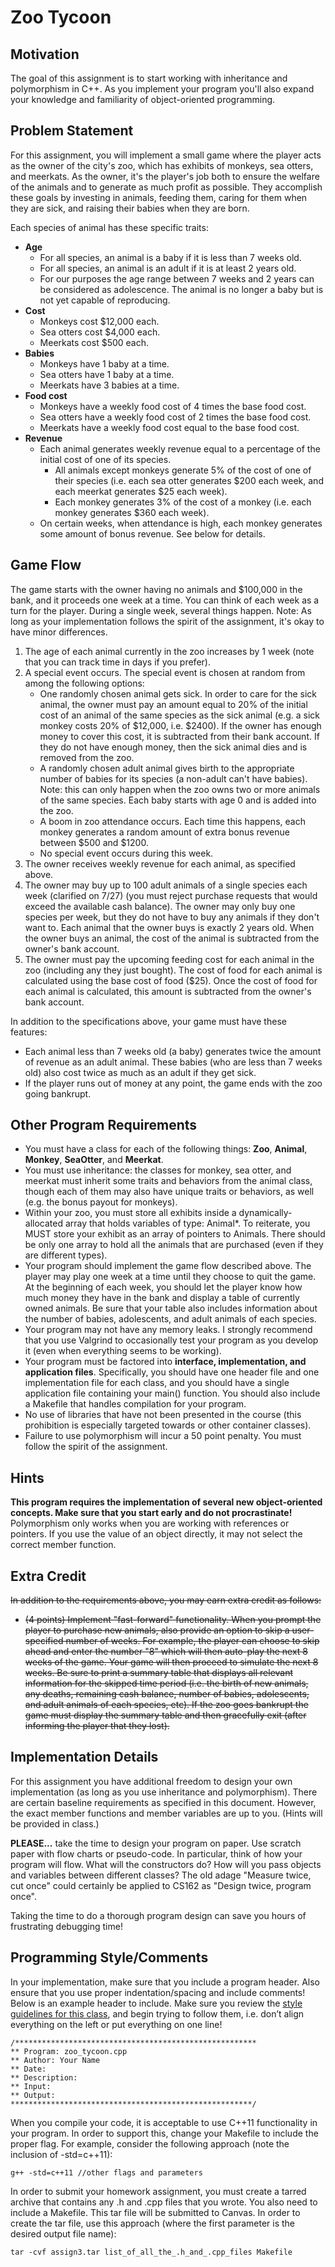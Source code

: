 # Zoo Tycoon
## Motivation
The goal of this assignment is to start working with inheritance and polymorphism in C++.  As you implement your program you'll also expand your knowledge and familiarity of object-oriented programming.

## Problem Statement
For this assignment, you will implement a small game where the player acts as the owner of the city's zoo, which has exhibits of monkeys, sea otters, and meerkats. As the owner, it's the player's job both to ensure the welfare of the animals and to generate as much profit as possible. They accomplish these goals by investing in animals, feeding them, caring for them when they are sick, and raising their babies when they are born.

Each species of animal has these specific traits:

- **Age**
  - For all species, an animal is a baby if it is less than 7 weeks old.
  - For all species, an animal is an adult if it is at least 2 years old.
  - For our purposes the age range between 7 weeks and 2 years can be considered as adolescence. The animal is no longer a baby but is not yet capable of reproducing.
- **Cost**
  - Monkeys cost $12,000 each.
  - Sea otters cost $4,000 each.
  - Meerkats cost $500 each.
- **Babies**
  - Monkeys have 1 baby at a time.
  - Sea otters have 1 baby at a time.
  - Meerkats have 3 babies at a time.
- **Food cost**
  - Monkeys have a weekly food cost of 4 times the base food cost.
  - Sea otters have a weekly food cost of 2 times the base food cost.
  - Meerkats have a weekly food cost equal to the base food cost.
- **Revenue**
  - Each animal generates weekly revenue equal to a percentage of the initial cost of one of its species.
    - All animals except monkeys generate 5% of the cost of one of their species (i.e. each sea otter generates $200 each week, and each meerkat generates $25 each week).
    - Each monkey generates 3% of the cost of a monkey (i.e. each monkey generates $360 each week).
  - On certain weeks, when attendance is high, each monkey generates some amount of bonus revenue. See below for details.

## Game Flow
The game starts with the owner having no animals and $100,000 in the bank, and it proceeds one week at a time. You can think of each week as a turn for the player. During a single week, several things happen. Note: As long as your implementation follows the spirit of the assignment, it's okay to have minor differences.

1. The age of each animal currently in the zoo increases by 1 week (note that you can track time in days if you prefer).
2. A special event occurs. The special event is chosen at random from among the following options:
    - One randomly chosen animal gets sick. In order to care for the sick animal, the owner must pay an amount equal to 20% of the initial cost of an animal of the same species as the sick animal (e.g. a sick monkey costs 20% of $12,000, i.e. $2400). If the owner has enough money to cover this cost, it is subtracted from their bank account. If they do not have enough money, then the sick animal dies and is removed from the zoo.
    - A randomly chosen adult animal gives birth to the appropriate number of babies for its species (a non-adult can't have babies). Note: this can only happen when the zoo owns two or more animals of the same species. Each baby starts with age 0 and is added into the zoo.
    - A boom in zoo attendance occurs. Each time this happens, each monkey generates a random amount of extra bonus revenue between $500 and $1200.
    - No special event occurs during this week.
3. The owner receives weekly revenue for each animal, as specified above.
4. The owner may buy up to 100 adult animals of a single species each week (clarified on 7/27) (you must reject purchase requests that would exceed the available cash balance). The owner may only buy one species per week, but they do not have to buy any animals if they don't want to. Each animal that the owner buys is exactly 2 years old. When the owner buys an animal, the cost of the animal is subtracted from the owner's bank account.
5. The owner must pay the upcoming feeding cost for each animal in the zoo (including any they just bought). The cost of food for each animal is calculated using the base cost of food ($25). Once the cost of food for each animal is calculated, this amount is subtracted from the owner's bank account.

In addition to the specifications above, your game must have these features:
- Each animal less than 7 weeks old (a baby) generates twice the amount of revenue as an adult animal. These babies (who are less than 7 weeks old) also cost twice as much as an adult if they get sick.
- If the player runs out of money at any point, the game ends with the zoo going bankrupt.

## Other Program Requirements
- You must have a class for each of the following things: **Zoo**, **Animal**, **Monkey**, **SeaOtter**, and **Meerkat**.
- You must use inheritance: the classes for monkey, sea otter, and meerkat must inherit some traits and behaviors from the animal class, though each of them may also have unique traits or behaviors, as well (e.g. the bonus payout for monkeys).
- Within your zoo, you must store all exhibits inside a dynamically-allocated array that holds variables of type: Animal*. To reiterate, you MUST store your exhibit as an array of pointers to Animals. There should be only one array to hold all the animals that are purchased (even if they are different types).
- Your program should implement the game flow described above. The player may play one week at a time until they choose to quit the game. At the beginning of each week, you should let the player know how much money they have in the bank and display a table of currently owned animals. Be sure that your table also includes information about the number of babies, adolescents, and adult animals of each species.
- Your program may not have any memory leaks. I strongly recommend that you use Valgrind to occasionally test your program as you develop it (even when everything seems to be working).
- Your program must be factored into **interface, implementation, and application files**. Specifically, you should have one header file and one implementation file for each class, and you should have a single application file containing your main() function. You should also include a Makefile that handles compilation for your program.
- No use of libraries that have not been presented in the course (this prohibition is especially targeted towards <vector> or other container classes).
- Failure to use polymorphism will incur a 50 point penalty. You must follow the spirit of the assignment.

## Hints
**This program requires the implementation of several new object-oriented concepts. Make sure that you start early and do not procrastinate!**
Polymorphism only works when you are working with references or pointers. If you use the value of an object directly, it may not select the correct member function.

## Extra Credit
~~In addition to the requirements above, you may earn extra credit as follows:~~
- ~~(4 points) Implement "fast-forward" functionality. When you prompt the player to purchase new animals, also provide an option to skip a user-specified number of weeks. For example, the player can choose to skip ahead and enter the number "8" which will then auto-play the next 8 weeks of the game. Your game will then proceed to simulate the next 8 weeks. Be sure to print a summary table that displays all relevant information for the skipped time period (i.e. the birth of new animals, any deaths, remaining cash balance, number of babies, adolescents, and adult animals of each species, etc). If the zoo goes bankrupt the game must display the summary table and then gracefully exit (after informing the player that they lost).~~

## Implementation Details
For this assignment you have additional freedom to design your own implementation (as long as you use inheritance and polymorphism). There are certain baseline requirements as specified in this document. However, the exact member functions and member variables are up to you. (Hints will be provided in class.)

**PLEASE...** take the time to design your program on paper. Use scratch paper with flow charts or pseudo-code. In particular, think of how your program will flow. What will the constructors do? How will you pass objects and variables between different classes? The old adage "Measure twice, cut once" could certainly be applied to CS162 as "Design twice, program once".

Taking the time to do a thorough program design can save you hours of frustrating debugging time!
  
## Programming Style/Comments
In your implementation, make sure that you include a program header. Also ensure that you use proper indentation/spacing and include comments! Below is an example header to include. Make sure you review the [style guidelines for this class](https://web.engr.oregonstate.edu/~goinsj/resources/general/cpp_style_guideline.pdf), and begin trying to follow them, i.e. don’t align everything on the left or put everything on one line!

```
/******************************************************
** Program: zoo_tycoon.cpp
** Author: Your Name
** Date: 
** Description:  
** Input:
** Output:
******************************************************/
```

When you compile your code, it is acceptable to use C++11 functionality in your program. In order to support this, change your Makefile to include the proper flag.
For example, consider the following approach (note the inclusion of -std=c++11):

```
g++ -std=c++11 //other flags and parameters
```

In order to submit your homework assignment, you must create a tarred archive that contains any .h and .cpp files that you wrote. You also need to include a Makefile. This tar file will be submitted to Canvas. In order to create the tar file, use this approach (where the first parameter is the desired output file name):

```
tar -cvf assign3.tar list_of_all_the_.h_and_.cpp_files Makefile
```

